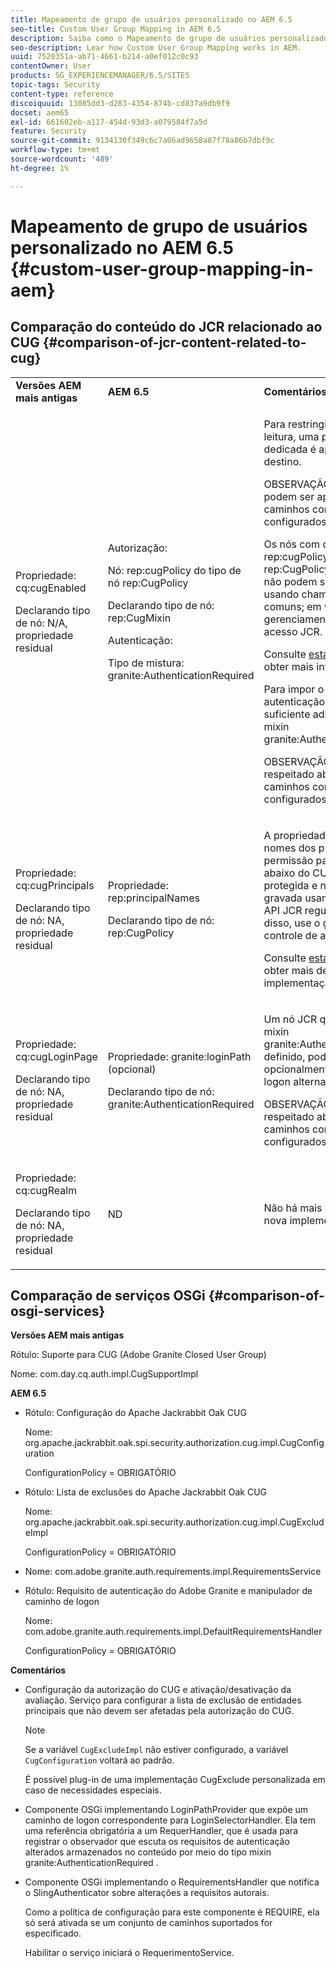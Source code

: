```yaml
---
title: Mapeamento de grupo de usuários personalizado no AEM 6.5
seo-title: Custom User Group Mapping in AEM 6.5
description: Saiba como o Mapeamento de grupo de usuários personalizado funciona no AEM.
seo-description: Lear how Custom User Group Mapping works in AEM.
uuid: 7520351a-ab71-4661-b214-a0ef012c0c93
contentOwner: User
products: SG_EXPERIENCEMANAGER/6.5/SITES
topic-tags: Security
content-type: reference
discoiquuid: 13085dd3-d283-4354-874b-cd837a9db9f9
docset: aem65
exl-id: 661602eb-a117-454d-93d3-a079584f7a5d
feature: Security
source-git-commit: 9134130f349c6c7a06ad9658a87f78a86b7dbf9c
workflow-type: tm+mt
source-wordcount: '489'
ht-degree: 1%

---
```


# Mapeamento de grupo de usuários personalizado no AEM 6.5 {#custom-user-group-mapping-in-aem}

## Comparação do conteúdo do JCR relacionado ao CUG {#comparison-of-jcr-content-related-to-cug}

<table>
 <tbody>
  <tr>
   <td><strong>Versões AEM mais antigas</strong></td>
   <td><strong>AEM 6.5</strong></td>
   <td><strong>Comentários</strong></td>
  </tr>
  <tr>
   <td><p>Propriedade: cq:cugEnabled</p> <p>Declarando tipo de nó: N/A, propriedade residual</p> </td>
   <td><p>Autorização:</p> <p>Nó: rep:cugPolicy do tipo de nó rep:CugPolicy</p> <p>Declarando tipo de nó: rep:CugMixin</p> <p> </p> <p> </p> <p> </p> Autenticação:</p> <p>Tipo de mistura: granite:AuthenticationRequired</p> </td>
   <td><p>Para restringir o acesso de leitura, uma política CUG dedicada é aplicada ao nó de destino.</p> <p>OBSERVAÇÃO: As políticas só podem ser aplicadas nos caminhos compatíveis configurados.</p> <p>Os nós com o nome rep:cugPolicy e tipo rep:CugPolicy são protegidos e não podem ser gravados usando chamadas de API JCR comuns; em vez disso, use o gerenciamento de controle de acesso JCR.</p> <p>Consulte <a href="https://jackrabbit.apache.org/oak/docs/security/authorization/cug.html">esta página</a> para obter mais informações.</p> <p>Para impor o requisito de autenticação em um nó, é suficiente adicionar o tipo mixin granite:AuthenticationRequired.</p> <p>OBSERVAÇÃO: Apenas respeitado abaixo dos caminhos compatíveis configurados.</p> </td>
  </tr>
  <tr>
   <td><p>Propriedade: cq:cugPrincipals</p> <p>Declarando tipo de nó: NA, propriedade residual</p> </td>
   <td><p>Propriedade: rep:principalNames</p> <p>Declarando tipo de nó: rep:CugPolicy</p> </td>
   <td><p>A propriedade que contém os nomes dos principais que têm permissão para ler o conteúdo abaixo do CUG restrito está protegida e não pode ser gravada usando chamadas de API JCR regulares; em vez disso, use o gerenciamento de controle de acesso JCR.</p> <p>Consulte <a href="https://svn.apache.org/repos/asf/jackrabbit/trunk/jackrabbitapi/src/main/java/org/apache/jackrabbit/api/security/authorization/PrincipalSetPolicy.java">esta página</a> para obter mais detalhes sobre a implementação.</p> </td>
  </tr>
  <tr>
   <td><p>Propriedade: cq:cugLoginPage</p> <p>Declarando tipo de nó: NA, propriedade residual</p> </td>
   <td><p>Propriedade: granite:loginPath (opcional)</p> <p>Declarando tipo de nó: granite:AuthenticationRequired</p> </td>
   <td><p>Um nó JCR que tenha o tipo mixin granite:AuthenticationRequired definido, pode definir opcionalmente um caminho de logon alternativo.</p> <p>OBSERVAÇÃO: Apenas respeitado abaixo dos caminhos compatíveis configurados.</p> </td>
  </tr>
  <tr>
   <td><p>Propriedade: cq:cugRealm</p> <p>Declarando tipo de nó: NA, propriedade residual</p> </td>
   <td>ND</td>
   <td>Não há mais suporte para a nova implementação.</td>
  </tr>
 </tbody>
</table>

## Comparação de serviços OSGi {#comparison-of-osgi-services}

**Versões AEM mais antigas**

Rótulo: Suporte para CUG (Adobe Granite Closed User Group)

Nome: com.day.cq.auth.impl.CugSupportImpl

**AEM 6.5**

* Rótulo: Configuração do Apache Jackrabbit Oak CUG

   Nome: org.apache.jackrabbit.oak.spi.security.authorization.cug.impl.CugConfiguration

   ConfigurationPolicy = OBRIGATÓRIO

* Rótulo: Lista de exclusões do Apache Jackrabbit Oak CUG

   Nome: org.apache.jackrabbit.oak.spi.security.authorization.cug.impl.CugExcludeImpl

   ConfigurationPolicy = OBRIGATÓRIO

* Nome: com.adobe.granite.auth.requirements.impl.RequirementsService
* Rótulo: Requisito de autenticação do Adobe Granite e manipulador de caminho de logon

   Nome: com.adobe.granite.auth.requirements.impl.DefaultRequirementsHandler

   ConfigurationPolicy = OBRIGATÓRIO

**Comentários**

* Configuração da autorização do CUG e ativação/desativação da avaliação.
Serviço para configurar a lista de exclusão de entidades principais que não devem ser afetadas pela autorização do CUG.

   >[!NOTE]
   > 
   >Se a variável `CugExcludeImpl` não estiver configurado, a variável `CugConfiguration` voltará ao padrão.

   É possível plug-in de uma implementação CugExclude personalizada em caso de necessidades especiais.

* Componente OSGi implementando LoginPathProvider que expõe um caminho de logon correspondente para LoginSelectorHandler. Ela tem uma referência obrigatória a um RequerHandler, que é usada para registrar o observador que escuta os requisitos de autenticação alterados armazenados no conteúdo por meio do tipo mixin granite:AuthenticationRequired .
* Componente OSGi implementando o RequirementsHandler que notifica o SlingAuthenticator sobre alterações a requisitos autorais.

   Como a política de configuração para este componente é REQUIRE, ela só será ativada se um conjunto de caminhos suportados for especificado.

   Habilitar o serviço iniciará o RequerimentoService.

<!-- nested tables not supported - text above is the table>
<table>
 <tbody>
  <tr>
   <td><strong>Older AEM Versions</strong></td>
   <td><strong>AEM 6.5</strong></td>
   <td><strong>Comments</strong></td>
  </tr>
  <tr>
   <td><p>Label: Adobe Granite Closed User Group (CUG) Support</p> <p>Name: com.day.cq.auth.impl.CugSupportImpl</p> </td>
   <td><p>Label: Apache Jackrabbit Oak CUG Configuration</p> <p>Name: org.apache.jackrabbit.oak.spi.security.authorization.cug.impl.CugConfiguration</p> <p>ConfigurationPolicy = REQUIRED</p> </td>
    <td><p>Label: Apache Jackrabbit Oak CUG Exclude List</p> <p>Name: org.apache.jackrabbit.oak.spi.security.authorization.cug.impl.CugExcludeImpl</p> <p>ConfigurationPolicy = REQUIRED</p> <p> </p> <p> </p> <p> </p> <p> </p> </td>
      </tr>
      <tr>
       <td>Name: com.adobe.granite.auth.requirement.impl.RequirementService</td>
      </tr>
      <tr>
       <td><p>Label: Adobe Granite Authentication Requirement and Login Path Handler</p> <p>Name: com.adobe.granite.auth.requirement.impl.DefaultRequirementHandler</p> <p>ConfigurationPolicy = REQUIRED</p> </td>
      </tr>
     </tbody>
    </table> </td>
   <td>
     <tbody>
      <tr>
       <td>Configuration of the CUG authorization and enable/disable the evaluation.</td>
      </tr>
      <tr>
       <td><p>Service to configure exclusion list of principals which should not be affected by the CUG authorization.</p> <p>NOTE: If the CugExcludeImpl is not configured, the CugConfiguration will fall back to the default.</p> <p>It is possible to plug a custom CugExclude implementation in case of special needs.</p> </td>
      </tr>
      <tr>
       <td>OSGi component implementing LoginPathProvider that exposes a matching login path to the LoginSelectorHandler. It has a mandatory reference to a RequirementHandler which is used to register the observer that listens to changed auth requirements stored in the content by the means of the granite:AuthenticationRequired mixin type. </td>
      </tr>
      <tr>
       <td><p>OSGi component implementing RequirementHandler that notifies the SlingAuthenticator about changes to authrequirements.</p> <p>As configuration policy for this component is REQUIRE it will only be activated if a set of supported paths is specified.</p> <p>Enabling the service will launch the RequirementService.</p> </td>
      </tr>
     </tbody>
     </td>
  </tr>
  <tr>
   <td> </td>
   <td> </td>
   <td> </td>
  </tr>
  <tr>
   <td> </td>
   <td> </td>
   <td> </td>
  </tr>
  <tr>
   <td> </td>
   <td> </td>
   <td> </td>
  </tr>
 </tbody>
</table>
-->
